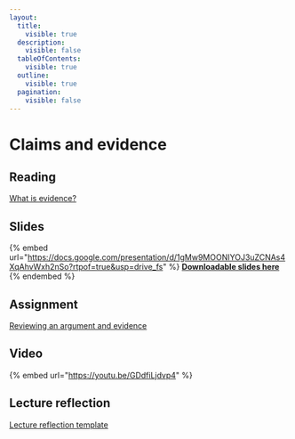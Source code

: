 ```yaml
---
layout:
  title:
    visible: true
  description:
    visible: false
  tableOfContents:
    visible: true
  outline:
    visible: true
  pagination:
    visible: false
---
```


# Claims and evidence

## Reading

[What is evidence?](https://drive.google.com/file/d/1oauGpJc9Kb-3PyjwwGWziSQmHa4ahnC1/view?usp=sharing)

## Slides

{% embed url="https://docs.google.com/presentation/d/1gMw9MOONIYOJ3uZCNAs4XqAhvWxh2nSo?rtpof=true&usp=drive_fs" %}
[**Downloadable slides here**](https://docs.google.com/presentation/d/1gMw9MOONIYOJ3uZCNAs4XqAhvWxh2nSo?rtpof=true\&usp=drive_fs)
{% endembed %}

## Assignment

[Reviewing an argument and evidence](https://docs.google.com/document/d/1gP76tSYnHziYD7qlzJWissU_LGcON0mC?rtpof=true\&usp=drive_fs)

## Video

{% embed url="https://youtu.be/GDdfiLjdvp4" %}

## Lecture reflection

[Lecture reflection template](https://docs.google.com/document/d/1-T4kf59vOyxzGQTJvK_xr1ILGLw8Q6Wr?rtpof=true\&usp=drive_fs)
